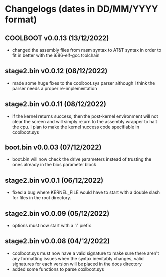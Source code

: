 # Changelogs (dates in DD/MM/YYYY format)

## COOLBOOT v0.0.13 (13/12/2022)

- changed the assembly files from nasm syntax to AT&T syntax in order to fit in better with the i686-elf-gcc toolchain

## stage2.bin v0.0.12 (08/12/2022)

- made some huge fixes to the coolboot.sys parser although I think the parser needs a proper re-implementation

## stage2.bin v0.0.11 (08/12/2022)

- if the kernel returns success, then the post-kernel environment will not clear the screen and will simply return to the assembly wrapper to halt the cpu. I plan to make the kernel success code specifiable in coolboot.sys

## boot.bin v0.0.03 (07/12/2022)

- boot.bin will now check the drive parameters instead of trusting the ones already in the bios parameter block

## stage2.bin v0.0.1 (06/12/2022)

- fixed a bug where KERNEL_FILE would have to start with a double slash for files in the root directory.

## stage2.bin v0.0.09 (05/12/2022)

- options must now start with a ':' prefix

## stage2.bin v0.0.08 (04/12/2022)

- coolboot.sys must now have a valid signature to make sure there aren't any formatting issues when the syntax inevitably changes, valid signatures for each version will be placed in the docs directory
- added some functions to parse coolboot.sys
